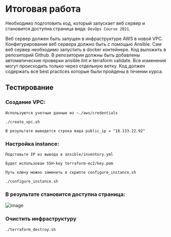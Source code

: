 # Итоговая работа

Необходимо подготовить код, который запускает веб сервер и становится доступна страница вида: `DevOps Course 2021`.

Веб сервер должен быть запущен в инфраструктуре AWS в новой VPC. Конфигурирование веб сервера должно быть с помощью Ansible. Сам веб сервер необходимо запустить в docker контейнере. Код выложить в репозиторий Github. В репозитории должны быть добавлены автоматические проверки ansible lint и terraform validate. Все изменения могут происходить только через отдельную ветку. Код должен содержать все best practices которые были пройдены в течении курса.

## Тестирование

### Создание VPC:
`Используются учетные данные из ~./aws/credentials`

    ./create_vpc.sh

`В результате выведется строка вида
public_ip = "18.133.22.92"`

### Настройка instance:

`Подставьте IP из вывода в ansible/inventory.yml`

`Будет использован SSH-key terraform-ec2/key.pem`

`Путь ключу можно заменить в скрипте configure_instance.sh`

    ./configure_instance.sh

### В результате становится доступна страница:

![image](https://i.ibb.co/VHmBFd8/image.png)

### Очистить инфраструктуру

    ./terraform_destroy.sh

